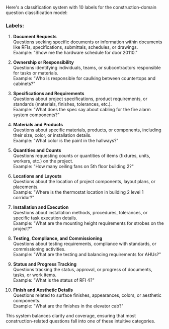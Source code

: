 Here's a classification system with 10 labels for the construction-domain question classification model:

### Labels:
1. **Document Requests**  
   Questions seeking specific documents or information within documents like RFIs, specifications, submittals, schedules, or drawings.  
   Example: "Show me the hardware schedule for door 20110."

2. **Ownership or Responsibility**  
   Questions identifying individuals, teams, or subcontractors responsible for tasks or materials.  
   Example: "Who is responsible for caulking between countertops and cabinets?"

3. **Specifications and Requirements**  
   Questions about project specifications, product requirements, or standards (materials, finishes, tolerances, etc.).  
   Example: "What does the spec say about cabling for the fire alarm system components?"

4. **Materials and Products**  
   Questions about specific materials, products, or components, including their size, color, or installation details.  
   Example: "What color is the paint in the hallways?"

5. **Quantities and Counts**  
   Questions requesting counts or quantities of items (fixtures, units, workers, etc.) on the project.  
   Example: "How many ceiling fans on 5th floor building 2?"

6. **Locations and Layouts**  
   Questions about the location of project components, layout plans, or placements.  
   Example: "Where is the thermostat location in building 2 level 1 corridor?"

7. **Installation and Execution**  
   Questions about installation methods, procedures, tolerances, or specific task execution details.  
   Example: "What are the mounting height requirements for strobes on the project?"

8. **Testing, Compliance, and Commissioning**  
   Questions about testing requirements, compliance with standards, or commissioning activities.  
   Example: "What are the testing and balancing requirements for AHUs?"

9. **Status and Progress Tracking**  
   Questions tracking the status, approval, or progress of documents, tasks, or work items.  
   Example: "What is the status of RFI 4?"

10. **Finish and Aesthetic Details**  
    Questions related to surface finishes, appearances, colors, or aesthetic components.  
    Example: "What are the finishes in the elevator cab?"

This system balances clarity and coverage, ensuring that most construction-related questions fall into one of these intuitive categories.